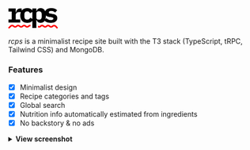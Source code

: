 <img src="public/logo-black.svg" width="100" />

*rcps* is a minimalist recipe site built with the T3 stack (TypeScript, tRPC, Tailwind CSS) and MongoDB.

### Features

- [x] Minimalist design
- [x] Recipe categories and tags
- [x] Global search
- [x] Nutrition info automatically estimated from ingredients
- [x] No backstory & no ads

<details>
  <summary><strong>View screenshot</strong></summary>
  <br />
  <img src="https://github.com/zaknesler/rcps/assets/7189795/e3ded31a-9a55-491b-9ae1-cf77a9b48a32" />
</details>
